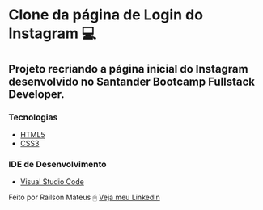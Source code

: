 # Clone da página de Login do Instagram 💻

## Projeto recriando a página inicial do Instagram desenvolvido no Santander Bootcamp Fullstack Developer.

### Tecnologias

- [HTML5](https://www.w3schools.com/html/)
- [CSS3](https://www.w3schools.com/css/)

### IDE de Desenvolvimento

- [Visual Studio Code](https://code.visualstudio.com/)

Feito por Railson Mateus 🖱 [Veja meu LinkedIn](https://www.linkedin.com/in/railson-mateus-b571a6206/)
